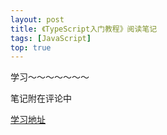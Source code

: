 ```yaml
---
layout: post
title: 《TypeScript入门教程》阅读笔记
tags: [JavaScript]
top: true
---
```


学习～～～～～～～

笔记附在评论中

[学习地址](https://ts.xcatliu.com/)
